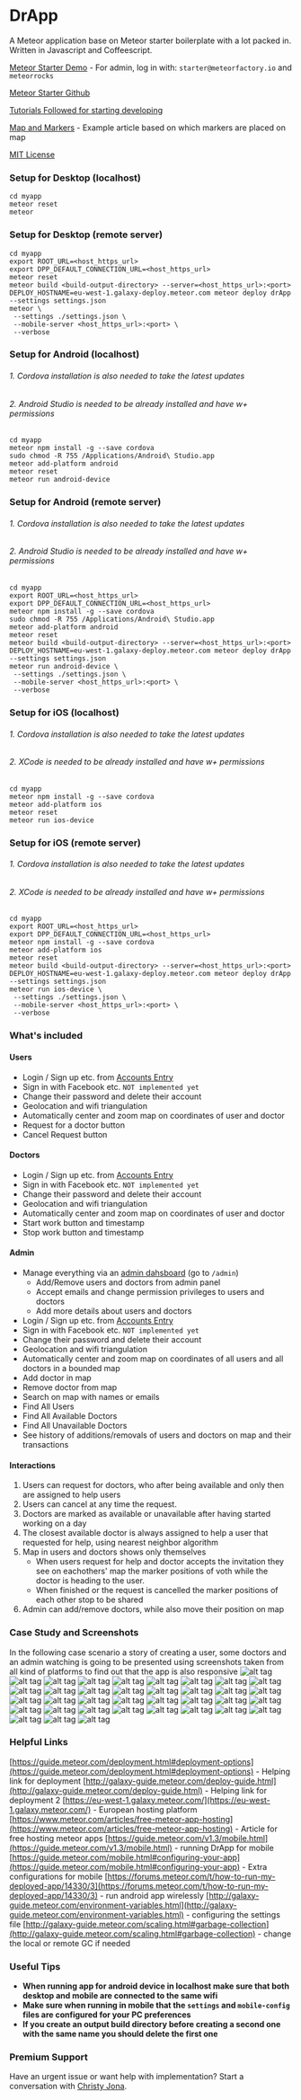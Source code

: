 DrApp
==============

A Meteor application base on Meteor starter boilerplate with a lot packed in. Written in Javascript and Coffeescript.

[Meteor Starter Demo](http://starter.meteor.com) - For admin, log in with: `starter@meteorfactory.io` and `meteorrocks`

[Meteor Starter Github](https://github.com/yogiben/meteor-starter)

[Tutorials Followed for starting developing](http://learn.meteorfactory.io/meteor-starter/)

[Map and Markers](http://meteorcapture.com/how-to-create-a-reactive-google-map/) - Example article based on which markers are placed on map

[MIT License](http://choosealicense.com/licenses/mit/)

### Setup for Desktop (localhost) ####

```
cd myapp
meteor reset
meteor
```

### Setup for Desktop (remote server) ####

```
cd myapp
export ROOT_URL=<host_https_url>
export DPP_DEFAULT_CONNECTION_URL=<host_https_url>
meteor reset
meteor build <build-output-directory> --server=<host_https_url>:<port>
DEPLOY_HOSTNAME=eu-west-1.galaxy-deploy.meteor.com meteor deploy drApp --settings settings.json
meteor \
 --settings ./settings.json \
 --mobile-server <host_https_url>:<port> \
 --verbose 
 ```

### Setup for Android (localhost) ####
###### 1. Cordova installation is also needed to take the latest updates 
###### 2. Android Studio is needed to be already installed and have w+ permissions

```
cd myapp
meteor npm install -g --save cordova
sudo chmod -R 755 /Applications/Android\ Studio.app
meteor add-platform android
meteor reset
meteor run android-device
```

### Setup for Android (remote server) ####
###### 1. Cordova installation is also needed to take the latest updates 
###### 2. Android Studio is needed to be already installed and have w+ permissions

```
cd myapp
export ROOT_URL=<host_https_url>
export DPP_DEFAULT_CONNECTION_URL=<host_https_url>
meteor npm install -g --save cordova
sudo chmod -R 755 /Applications/Android\ Studio.app
meteor add-platform android
meteor reset
meteor build <build-output-directory> --server=<host_https_url>:<port>
DEPLOY_HOSTNAME=eu-west-1.galaxy-deploy.meteor.com meteor deploy drApp --settings settings.json
meteor run android-device \
 --settings ./settings.json \
 --mobile-server <host_https_url>:<port> \
 --verbose 
 ```

### Setup for iOS (localhost) ####
###### 1. Cordova installation is also needed to take the latest updates 
###### 2. XCode is needed to be already installed and have w+ permissions

```
cd myapp
meteor npm install -g --save cordova
meteor add-platform ios
meteor reset
meteor run ios-device
```

### Setup for iOS (remote server) ####
###### 1. Cordova installation is also needed to take the latest updates 
###### 2. XCode is needed to be already installed and have w+ permissions

```
cd myapp
export ROOT_URL=<host_https_url>
export DPP_DEFAULT_CONNECTION_URL=<host_https_url>
meteor npm install -g --save cordova
meteor add-platform ios
meteor reset
meteor build <build-output-directory> --server=<host_https_url>:<port>
DEPLOY_HOSTNAME=eu-west-1.galaxy-deploy.meteor.com meteor deploy drApp --settings settings.json
meteor run ios-device \
 --settings ./settings.json \
 --mobile-server <host_https_url>:<port> \
 --verbose 
 ```

### What's included ###
#### Users ####
* Login / Sign up etc. from [Accounts Entry](https://github.com/Differential/accounts-entry)
* Sign in with Facebook etc. `NOT implemented yet`
* Change their password and delete their account
* Geolocation and wifi triangulation
* Automatically center and zoom map on coordinates of user and doctor
* Request for a doctor button
* Cancel Request button

#### Doctors ####
* Login / Sign up etc. from [Accounts Entry](https://github.com/Differential/accounts-entry)
* Sign in with Facebook etc. `NOT implemented yet`
* Change their password and delete their account
* Geolocation and wifi triangulation
* Automatically center and zoom map on coordinates of user and doctor
* Start work button and timestamp
* Stop work button and timestamp


#### Admin ####
* Manage everything via an [admin dahsboard](https://github.com/yogiben/meteor-admin/) (go to `/admin`)
    * Add/Remove users and doctors from admin panel
    * Accept emails and change permission privileges to users and doctors
    * Add more details about users and doctors
* Login / Sign up etc. from [Accounts Entry](https://github.com/Differential/accounts-entry)
* Sign in with Facebook etc. `NOT implemented yet`
* Change their password and delete their account
* Geolocation and wifi triangulation
* Automatically center and zoom map on coordinates of all users and all doctors in a bounded map
* Add doctor in map
* Remove doctor from map
* Search on map with names or emails
* Find All Users
* Find All Available Doctors
* Find All Unavailable Doctors
* See history of additions/removals of users and doctors on map and their transactions

#### Interactions #### 
1. Users can request for doctors, who after being available and only then are assigned to help users
2. Users can cancel at any time the request.
3. Doctors are marked as available or unavailable after having started working on a day
4. The closest available doctor is always assigned to help a user that requested for help, using nearest neighbor algorithm
5. Map in users and doctors shows only themselves
    * When users request for help and doctor accepts the invitation they see on eachothers' map the marker positions of voth while the doctor is heading to the user.
    * When finished or the request is cancelled the marker positions of each other stop to be shared
6. Admin can add/remove doctors, while also move their position on map


### Case Study and Screenshots ###
In the following case scenario a story of creating a user, some doctors and an admin watching is going to be presented using screenshots taken from all kind of platforms to find out that the app is also responsive 
![alt tag](case/1.png)
![alt tag](case/2.png)
![alt tag](case/3.png)
![alt tag](case/4.png)
![alt tag](case/5.png)
![alt tag](case/6.bmp)
![alt tag](case/7.jpg)
![alt tag](case/8.jpg)
![alt tag](case/9.jpg)
![alt tag](case/10.png)
![alt tag](case/11.png)
![alt tag](case/12.jpg)
![alt tag](case/13.png)
![alt tag](case/14.png)
![alt tag](case/15.png)
![alt tag](case/16.png)
![alt tag](case/17.png)
![alt tag](case/18.png)
![alt tag](case/19.png)
![alt tag](case/20.png)
![alt tag](case/21.png)
![alt tag](case/22.png)
![alt tag](case/23.png)
![alt tag](case/24.png)
![alt tag](case/25.png)
![alt tag](case/26.png)
![alt tag](case/27.png)
![alt tag](case/28.png)
![alt tag](case/29.png)
![alt tag](case/30.png)
![alt tag](case/31.jpg)
![alt tag](case/32.png)
![alt tag](case/33.png)
![alt tag](case/34.jpg)
![alt tag](case/35.jpg)
![alt tag](case/36.png)

### Helpful Links ###

[https://guide.meteor.com/deployment.html#deployment-options](https://guide.meteor.com/deployment.html#deployment-options) - Helping link for deployment
[http://galaxy-guide.meteor.com/deploy-guide.html](http://galaxy-guide.meteor.com/deploy-guide.html) - Helping link for deployment 2
[https://eu-west-1.galaxy.meteor.com/](https://eu-west-1.galaxy.meteor.com/) - European hosting platform
[https://www.meteor.com/articles/free-meteor-app-hosting](https://www.meteor.com/articles/free-meteor-app-hosting) - Article for free hosting meteor apps
[https://guide.meteor.com/v1.3/mobile.html](https://guide.meteor.com/v1.3/mobile.html) - running DrApp for mobile
[https://guide.meteor.com/mobile.html#configuring-your-app](https://guide.meteor.com/mobile.html#configuring-your-app) - Extra configurations for mobile
[https://forums.meteor.com/t/how-to-run-my-deployed-app/14330/3](https://forums.meteor.com/t/how-to-run-my-deployed-app/14330/3) - run android app wirelessly
[http://galaxy-guide.meteor.com/environment-variables.html](http://galaxy-guide.meteor.com/environment-variables.html) - configuring the settings file
[http://galaxy-guide.meteor.com/scaling.html#garbage-collection](http://galaxy-guide.meteor.com/scaling.html#garbage-collection)  - change the local or remote GC if needed


### Useful Tips ###
* **When running app for android device in localhost make sure that both desktop and mobile are connected to the same wifi**
* **Make sure when running in mobile that the `settings` and `mobile-config` files are configured for your PC preferences**
* **If you create an output build directory before creating a second one with the same name you should delete the first one**
### Premium Support ###
Have an urgent issue or want help with implementation? Start a conversation with [Christy Jona]().
